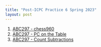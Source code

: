 ```yaml
---
title: "Post-ICPC Practice 6 Spring 2023"
layout: post
---
```

1. [ABC297 - chess960](https://atcoder.jp/contests/abc297/tasks/abc297_b)
2. [ABC297 - PC on the Table](https://atcoder.jp/contests/abc297/tasks/abc297_c)
3. [ABC297 - Count Subtractions](https://atcoder.jp/contests/abc297/tasks/abc297_d)
